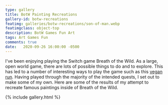 ```yaml
---
type: gallery
title: BotW Painting Recreations
gallery-id: botw-recreations
featimg: galleries/botw-recreations/son-of-man.webp
featimgclass: object-top
description: BotW Games Fun Art
tags: Art Games Fun
comments: true
date:   2020-09-26 16:00:00 -0500
---
```

I've been enjoying playing the Switch game Breath of the Wild.  As a large, open world game, there are lots of possible things to do and to explore. This has led to a number of interesting ways to play the game such as this [vegan run](https://michellewesterlaken.com/2017/05/24/breath-of-the-wild-vegan-run/).  Having played through the majority of the intended quests, I set out to make some of my own.  Here are some of the results of my attempt to recreate famous paintings inside of Breath of the Wild.

{% include gallery.html %}